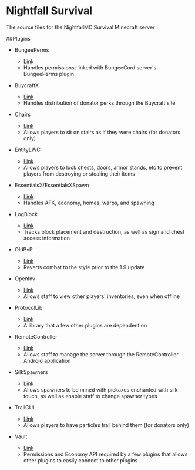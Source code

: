 # Nightfall Survival

The source files for the NightfallMC Survival Minecraft server

##Plugins
* BungeePerms
  * [Link](https://www.spigotmc.org/resources/bungeeperms.25/)
  * Handles permissions; linked with BungeeCord server's BungeePerms plugin

* BuycraftX
  * [Link](https://www.spigotmc.org/resources/buycraft.336/)
  * Handles distribution of donator perks through the Buycraft site

* Chairs
  * [Link](https://dev.bukkit.org/projects/chairsreloaded)
  * Allows players to sit on stairs as if they were chairs (for donators only)

* EntityLWC
  * [Link](https://www.spigotmc.org/resources/lwc-unofficial-entity-locking.2162/)
  * Allows players to lock chests, doors, armor stands, etc to prevent players from destroying or stealing their items

* EssentialsX/EssentialsXSpawn
  * [Link](https://www.spigotmc.org/resources/essentialsx.9089/)
  * Handles AFK, economy, homes, warps, and spawning

* LogBlock
  * [Link](https://dev.bukkit.org/projects/logblock)
  * Tracks block placement and destruction, as well as sign and chest access information

* OldPvP
  * [Link](https://www.spigotmc.org/resources/1-8-pvp-for-1-9-1-10-and-1-11.19291/)
  * Reverts combat to the style prior to the 1.9 update

* OpenInv
  * [Link](https://dev.bukkit.org/projects/openinv)
  * Allows staff to view other players' inventories, even when offline

* ProtocolLib
  * [Link](https://www.spigotmc.org/resources/protocollib.1997/)
  * A library that a few other plugins are dependent on

* RemoteController
  * [Link](https://dev.bukkit.org/projects/bukkit-remote-controller)
  * Allows staff to manage the server through the RemoteController Android application

* SilkSpawners
  * [Link](https://www.spigotmc.org/resources/silkspawners.7811/)
  * Allows spawners to be mined with pickaxes enchanted with silk touch, as well as enable staff to change spawner types

* TrailGUI
  * [Link](https://www.spigotmc.org/resources/trailgui.1091/)
  * Allows players to have particles trail behind them (for donators only)

* Vault
  * [Link](https://dev.bukkit.org/projects/vault)
  * Permissions and Economy API required by a few plugins that allows other plugins to easily connect to other plugins
